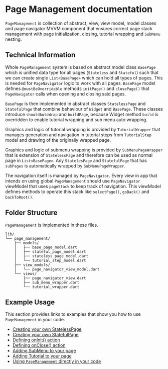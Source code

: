 # Page Management documentation
`PageManagement` is collection of abstract, view, view model, model classes and page navigator MVVM
component that ensures correct page stack management with page initialization, closing, tutorial
wrapping and `SubMenu` nesting.

## Technical Information
Whole `PageManagement` system is based on abstract model class `BasePage` which is unified data type
for all pages (`Stateless` and `Stateful`) such that we can create single `List<BasePage>` which can
hold all types of pages. This is needed for `PageNavigator` logic to work with all pages. `BasePage`
model defines `@mustBeOverridable` methods `initPage()` and `closePage()` that `PageNavigator` calls
when opening and closing said pages.

`BasePage` is then implemented in abstract classes `StatelessPage` and `StatefulPage` that combine
behaviour of `Widget` and `BasePage`. These classes introduce `shouldAutoWrap` and `buildPage`,
because Widget method `build` is overridden to enable tutorial wrapping and sub menu auto wrapping.

Graphics and logic of tutorial wrapping is provided by `TutorialWrapper` that manages generation and
navigation in tutorial steps from `TutorialStep` model and drawing of the originally wrapped page.

Graphics and logic of submenu wrapping is provided by `SubMenuPageWrapper` that is extension of 
`StatelessPage` and therefore can be used as normal page in `List<BasePage>`. Any `StatelesPage` and
`StatefulPage` that has `subPages` is automatically wrapped by `SubMenuPageWrapper`.

The navigation itself is managed by `PageNavigator`. Every view in app that intends on using global
`PageManagement` should use `PageNavigator` viewModel that uses `pageStack` to keep track of
navigation. This viewModel defines methods to operate this stack like `selectPage()`, `goBack()` and
`backToRoot()`.

## Folder Structure
`PageManagement` is implemented in these files.
```plain
lib/
└── page_management/
    ├── models/
    │   ├── base_page_model.dart
    │   ├── stateful_page_model.dart
    │   ├── stateless_page_model.dart
    │   └── tutorial_step_model.dart
    ├── view_models/
    │   └── page_navigator_view_model.dart
    └── views/
        ├── page_navigator_view.dart
        ├── sub_menu_wrapper.dart
        └── tutorial_wrapper.dart
```

## Example Usage
This section provides links to examples that show you how to use `PageManagement` in your code.

- [Creating your own StatelessPage](./page_management/stateless_page_example.md)
- [Creating your own StatefulPage](./page_management/stateful_page_example.md)
- [Defining onInit() action](./page_management/oninit_example.md)
- [Defining onClose() action](./page_management/onclose_example.md)
- [Adding SubMenu to your page](./page_management/submenu_wrapper_example.md)
- [Adding Tutorial to your page](./page_management/tutorial_wrapper_example.md)
- [Using `PageManagement` directly in your code](./page_management/direct_pagemanagment_example.md)